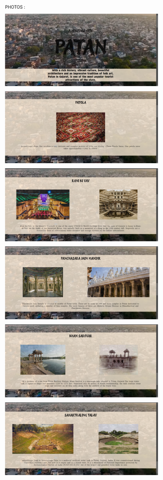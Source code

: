 
PHOTOS :

![photo](<screenshots/Screenshot (148).png>)



![photo](<screenshots/Screenshot (149).png>)

![photo](<screenshots/Screenshot (150).png>)

![photo](<screenshots/Screenshot (151).png>)

![photo](<screenshots/Screenshot (152).png>)

![photo](<screenshots/Screenshot (153).png>)

